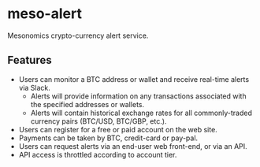 # meso-alert

Mesonomics crypto-currency alert service.

## Features

- Users can monitor a BTC address or wallet and receive real-time alerts via Slack.  
    - Alerts will provide information on any transactions associated with the specified addresses or wallets.
    - Alerts will contain historical exchange rates for all commonly-traded currency pairs (BTC/USD, BTC/GBP, etc.).
- Users can register for a free or paid account on the web site.
- Payments can be taken by BTC, credit-card or pay-pal.
- Users can request alerts via an end-user web front-end, or via an API.
- API access is throttled according to account tier.
